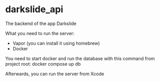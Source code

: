 # darkslide_api
The backend of the app Darkslide

What you need to run the server:
- Vapor (you can install it using homebrew)
- Docker

You need to start docker and run the database with this command from project root:
  docker compose up db
  
Afterwards, you can run the server from Xcode
